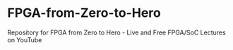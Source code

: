 # FPGA-from-Zero-to-Hero
Repository for FPGA from Zero to Hero - Live and Free FPGA/SoC Lectures on YouTube 
